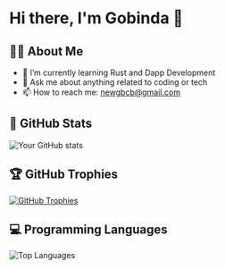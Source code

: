 # Hi there, I'm Gobinda 👋

## 👨‍💻 About Me
- 🌱 I’m currently learning Rust and Dapp Development
- 💬 Ask me about anything related to coding or tech
- 📫 How to reach me: newgbcb@gmail.com

## 🧮 GitHub Stats
![Your GitHub stats](https://github-readme-stats.vercel.app/api?username=Gobindapaull&show_icons=true&theme=radical)

## 🏆 GitHub Trophies
[![GitHub Trophies](https://github-profile-trophy.vercel.app/?username=Gobindapaull)](https://github.com/ryo-ma/github-profile-trophy)

## 💻 Programming Languages
![Top Languages](https://github-readme-stats.vercel.app/api/top-langs/?username=Gobindapaull&layout=compact&theme=radical)




